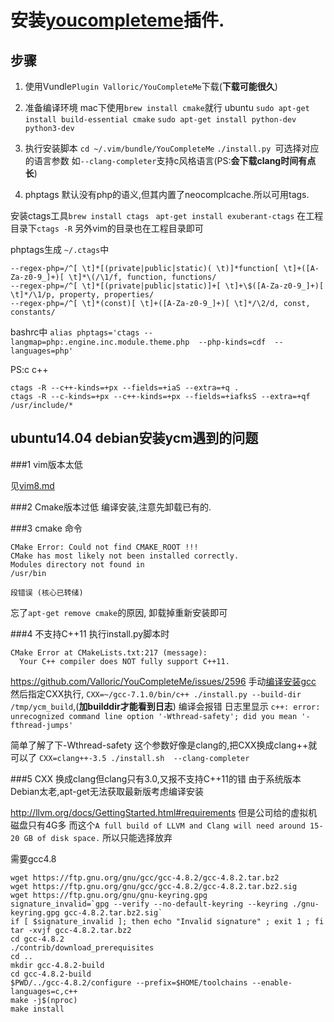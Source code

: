 # 安装[youcompleteme](https://github.com/Valloric/YouCompleteMe#full-installation-guide)插件.

## 步骤
1. 使用Vundle`Plugin Valloric/YouCompleteMe`下载(**下载可能很久**)

2. 准备编译环境
mac下使用`brew install cmake`就行
ubuntu `sudo apt-get install build-essential cmake` `sudo apt-get install python-dev python3-dev`
3. 执行安装脚本
    `cd ~/.vim/bundle/YouCompleteMe`
    `./install.py `可选择对应的语言参数 如`--clang-completer`支持c风格语言(PS:**会下载clang时间有点长**)
    
4. phptags
默认没有php的语义,但其内置了neocomplcache.所以可用tags.

安装ctags工具`brew install ctags` ` apt-get install exuberant-ctags` 
在工程目录下`ctags -R` 另外vim的目录也在工程目录即可

phptags生成
`~/.ctags`中

```
--regex-php=/^[ \t]*[(private|public|static)( \t)]*function[ \t]+([A-Za-z0-9_]+)[ \t]*\(/\1/f, function, functions/
--regex-php=/^[ \t]*[(private|public|static)]+[ \t]+\$([A-Za-z0-9_]+)[ \t]*/\1/p, property, properties/
--regex-php=/^[ \t]*(const)[ \t]+([A-Za-z0-9_]+)[ \t]*/\2/d, const, constants/
```
bashrc中
`alias phptags='ctags --langmap=php:.engine.inc.module.theme.php  --php-kinds=cdf  --languages=php'`

PS:c c++
```
ctags -R --c++-kinds=+px --fields=+iaS --extra=+q .
ctags -R --c-kinds=+px --c++-kinds=+px --fields=+iafksS --extra=+qf /usr/include/*
```

    
    
    

## ubuntu14.04 debian安装ycm遇到的问题

###1 vim版本太低

见[vim8.md](vim8.md)

###2 Cmake版本过低
编译安装,注意先卸载已有的.

###3 cmake 命令
```
CMake Error: Could not find CMAKE_ROOT !!!
CMake has most likely not been installed correctly.
Modules directory not found in
/usr/bin

段错误 (核心已转储)
```
 忘了`apt-get remove cmake`的原因, 卸载掉重新安装即可

###4 不支持C++11
执行install.py脚本时
```
CMake Error at CMakeLists.txt:217 (message):
  Your C++ compiler does NOT fully support C++11.
```
https://github.com/Valloric/YouCompleteMe/issues/2596
手动[编译安装gcc](gcc.md) 然后指定CXX执行,
`CXX=~/gcc-7.1.0/bin/c++ ./install.py --build-dir /tmp/ycm_build`,(**加builddir才能看到日志**) 编译会报错
日志里显示
`c++: error: unrecognized command line option '-Wthread-safety'; did you mean '-fthread-jumps'`

简单了解了下-Wthread-safety 这个参数好像是clang的,把CXX换成clang++就可以了
`CXX=clang++-3.5 ./install.sh  --clang-completer`

###5 CXX 换成clang但clang只有3.0,又报不支持C++11的错
由于系统版本Debian太老,apt-get无法获取最新版考虑编译安装

http://llvm.org/docs/GettingStarted.html#requirements
但是公司给的虚拟机磁盘只有4G多 而这个`A full build of LLVM and Clang will need around 15-20 GB of disk space.`
所以只能选择放弃

需要gcc4.8
```
wget https://ftp.gnu.org/gnu/gcc/gcc-4.8.2/gcc-4.8.2.tar.bz2
wget https://ftp.gnu.org/gnu/gcc/gcc-4.8.2/gcc-4.8.2.tar.bz2.sig
wget https://ftp.gnu.org/gnu/gnu-keyring.gpg
signature_invalid=`gpg --verify --no-default-keyring --keyring ./gnu-keyring.gpg gcc-4.8.2.tar.bz2.sig`
if [ $signature_invalid ]; then echo "Invalid signature" ; exit 1 ; fi
tar -xvjf gcc-4.8.2.tar.bz2
cd gcc-4.8.2
./contrib/download_prerequisites
cd ..
mkdir gcc-4.8.2-build
cd gcc-4.8.2-build
$PWD/../gcc-4.8.2/configure --prefix=$HOME/toolchains --enable-languages=c,c++
make -j$(nproc)
make install
```

